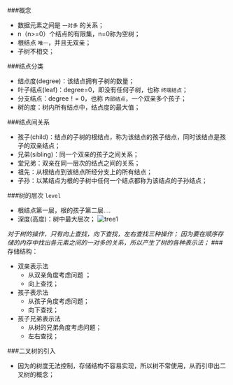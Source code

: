 ###概念
* 数据元素之间是 `一对多` 的关系；
*  n（n>=0）个结点的有限集，n=0称为空树；
* 根结点 `唯一`，并且无双亲；
* 子树不相交；

###结点分类
* 结点度(degree)：该结点拥有子树的数量；
* 叶子结点(leaf)：degree=0，即没有任何子树，也称 `终端结点`；
* 分支结点：degree！= 0，也称 `内部结点`，一个双亲多个孩子；
* 树的度：树内所有结点中，结点度的最大值；

###结点间关系
* 孩子(child)：结点的子树的根结点，称为该结点的孩子结点，同时该结点是孩子的双亲结点；
* 兄弟(sibling)：同一个双亲的孩子之间关系；
* 堂兄弟：双亲在同一层次的结点之间的关系；
* 祖先：从根结点到该结点所经分支上的所有结点；
* 子孙：以某结点为根的子树中任何一个结点都称为该结点的子孙结点；

###树的层次 `level`
* 根结点第一层，根的孩子第二层....
* 深度(高度)：树中最大层次；
![tree1](http://7xirg5.com1.z0.glb.clouddn.com/tree1.png)

*对于树的操作，只有向上查找，向下查找，左右查找三种操作；*
*因为要在顺序存储的内存中找出各元素之间的一对多的关系，所以产生了树的各种表示法；*
###存储结构：
* 双亲表示法
   + 从双亲角度考虑问题 ；
   + 向上查找；
* 孩子表示法
  + 从孩子角度考虑问题；
  + 向下查找；
* 孩子兄弟表示法
  + 从树的兄弟角度考虑问题；
  +  左右查找；

###二叉树的引入
* 因为的树度无法控制，存储结构不容易实现，所以树不常使用，从而引申出二叉树的概念；


